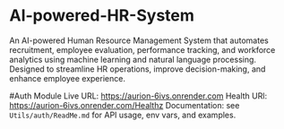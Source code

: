 # AI-powered-HR-System
An AI-powered Human Resource Management System that automates recruitment, employee evaluation, performance tracking, and workforce analytics using machine learning and natural language processing. Designed to streamline HR operations, improve decision-making, and enhance employee experience.


#Auth Module
Live URL: https://aurion-6ivs.onrender.com
Health URl: https://aurion-6ivs.onrender.com/Healthz
Documentation: see `Utils/auth/ReadMe.md` for API usage, env vars, and examples.